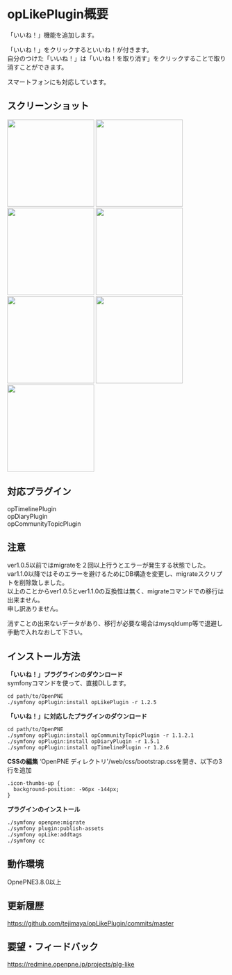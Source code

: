 opLikePlugin概要
======================
「いいね！」機能を追加します。

「いいね！」をクリックするといいね！が付きます。  
自分のつけた「いいね！」は「いいね！を取り消す」をクリックすることで取り消すことができます。  

スマートフォンにも対応しています。


スクリーンショット
------
<img src="https://raw.github.com/ichikawatatsuya/opLikePlugin/gh-pages/images/001.png" height=200/>
<img src="https://raw.github.com/ichikawatatsuya/opLikePlugin/gh-pages/images/002.png" height=200/>
<img src="https://raw.github.com/ichikawatatsuya/opLikePlugin/gh-pages/images/003.png" height=200/>
<img src="https://raw.github.com/ichikawatatsuya/opLikePlugin/gh-pages/images/004.png" height=200/>
<img src="https://raw.github.com/ichikawatatsuya/opLikePlugin/gh-pages/images/005.png" height=200/>
<img src="https://raw.github.com/ichikawatatsuya/opLikePlugin/gh-pages/images/006.png" height=200/>
<img src="https://raw.github.com/ichikawatatsuya/opLikePlugin/gh-pages/images/007.png" height=200/>

対応プラグイン
-------------
opTimelinePlugin  
opDiaryPlugin  
opCommunityTopicPlugin  
  
注意
----
ver1.0.5以前ではmigrateを２回以上行うとエラーが発生する状態でした。  
var1.1.0以降ではそのエラーを避けるためにDB構造を変更し、migrateスクリプトを削除致しました。  
以上のことからver1.0.5とver1.1.0の互換性は無く、migrateコマンドでの移行は出来ません。  
申し訳ありません。  
  
消すことの出来ないデータがあり、移行が必要な場合はmysqldump等で退避し手動で入れなおして下さい。  


インストール方法
----------------
**「いいね！」プラグラインのダウンロード**  
symfonyコマンドを使って、直接DLします。

    cd path/to/OpenPNE
    ./symfony opPlugin:install opLikePlugin -r 1.2.5


**「いいね！」に対応したプラグインのダウンロード**  

    cd path/to/OpenPNE  
    ./symfony opPlugin:install opCommunityTopicPlugin -r 1.1.2.1  
    ./symfony opPlugin:install opDiaryPlugin -r 1.5.1  
    ./symfony opPlugin:install opTimelinePlugin -r 1.2.6  


**CSSの編集**
 ‘OpenPNE ディレクトリ'/web/css/bootstrap.cssを開き、以下の3行を追加

    .icon-thumbs-up {
      background-position: -96px -144px;
    }


**プラグインのインストール**

    ./symfony openpne:migrate
    ./symfony plugin:publish-assets
    ./symfony opLike:addtags
    ./symfony cc
    

動作環境
--------
OpnePNE3.8.0以上  
    
  
更新履歴
--------

https://github.com/tejimaya/opLikePlugin/commits/master

  
要望・フィードバック
----------

https://redmine.openpne.jp/projects/plg-like

